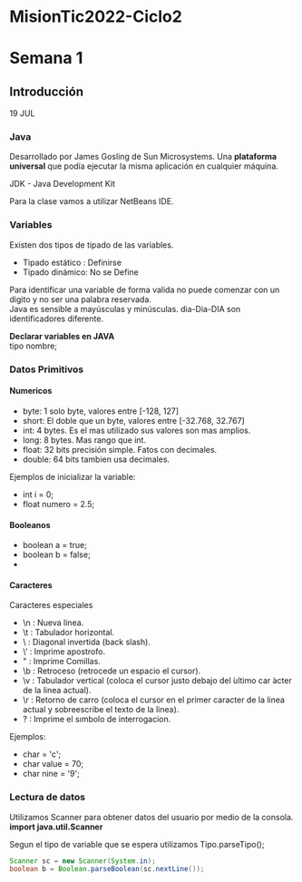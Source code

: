# MisionTic2022-Ciclo2

# Semana 1
## Introducción
19 JUL

### Java
Desarrollado por James Gosling de Sun Microsystems. Una **plataforma universal** que podía ejecutar la misma aplicación en cualquier máquina. <br>

JDK - Java Development Kit <br>

Para la clase vamos a utilizar NetBeans IDE. <br>

### Variables
Existen dos tipos de tipado de las variables.

*   Tipado estático : Definirse
*   Tipado dinámico: No se Define

Para identificar una variable de forma valida no puede comenzar con un digito y no ser una palabra reservada.<br>
Java es sensible a mayúsculas y minúsculas. dia-Dia-DIA son identificadores diferente. <br>

**Declarar variables en JAVA**<br>
tipo nombre;

### Datos Primitivos

#### Numericos
* byte: 1 solo byte, valores entre [-128, 127]
* short: El doble que un byte, valores entre [-32.768, 32.767]
* int: 4 bytes. Es el mas utilizado sus valores son mas amplios.
* long: 8 bytes. Mas rango que int.
* float: 32  bits precisión simple. Fatos con decimales.
* double: 64 bits tambien usa decimales.

Ejemplos de inicializar la variable:
* int i = 0;
* float numero = 2.5;

#### Booleanos
* boolean a = true;
* boolean b = false;
* 
#### Caracteres
Caracteres especiales 
* \n : Nueva linea.
* \t : Tabulador horizontal.
* \\ : Diagonal invertida (back slash).
* \’ : Imprime apostrofo.
* \" : Imprime Comillas.
* \b : Retroceso (retrocede un espacio el cursor).
* \v : Tabulador vertical (coloca el cursor justo debajo del  ́ultimo car ́acter de la linea actual).
* \r : Retorno de carro (coloca el cursor en el primer caracter de la linea actual y sobreescribe el texto de la linea).
* \? : Imprime el sımbolo de interrogacion.

Ejemplos:
* char = 'c';
* char value = 70;
* char nine = '9';

### Lectura de datos
Utilizamos Scanner para obtener datos del usuario por medio de la consola.<br>
**import java.util.Scanner** <br>

Segun el tipo de variable que se espera utilizamos Tipo.parseTipo();

```Java
Scanner sc = new Scanner(System.in);
boolean b = Boolean.parseBoolean(sc.nextLine());
```

